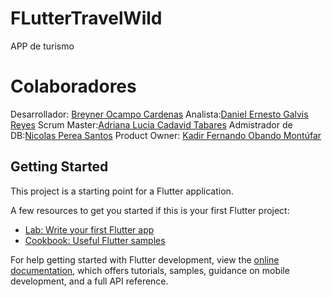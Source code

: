 # FLutterTravelWild

 APP de turismo

# Colaboradores

Desarrollador: [Breyner Ocampo Cardenas](https://github.com/BROC95)
Analista:[Daniel Ernesto Galvis Reyes](https://github.com/daniel0326)
Scrum Master:[Adriana Lucia Cadavid Tabares](https://github.com/adrianalcadavid5)
Admistrador de DB:[Nicolas Perea Santos]( https://github.com/dedassds)
Product Owner: [Kadir Fernando Obando Montúfar](https://github.com/KadirObando)

## Getting Started

This project is a starting point for a Flutter application.

A few resources to get you started if this is your first Flutter project:

- [Lab: Write your first Flutter app](https://docs.flutter.dev/get-started/codelab)
- [Cookbook: Useful Flutter samples](https://docs.flutter.dev/cookbook)

For help getting started with Flutter development, view the
[online documentation](https://docs.flutter.dev/), which offers tutorials,
samples, guidance on mobile development, and a full API reference.
